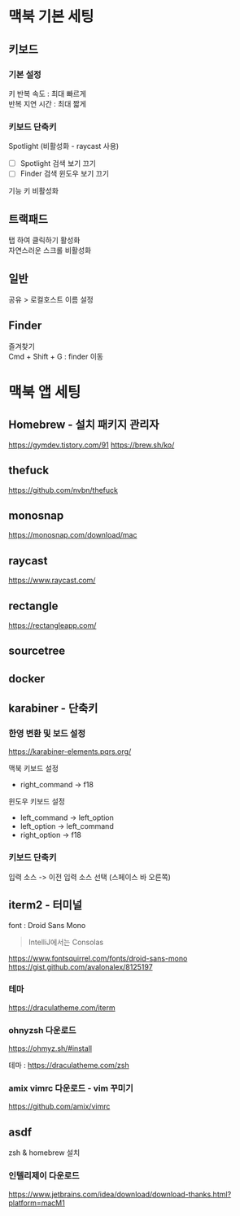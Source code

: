 # 맥북 기본 세팅 

## 키보드

### 기본 설정 

키 반복 속도 : 최대 빠르게 \
반복 지연 시간 : 최대 짧게

### 키보드 단축키 

Spotlight (비활성화 - raycast 사용)
  - [ ] Spotlight 검색 보기 끄기 
  - [ ] Finder 검색 윈도우 보기 끄기 

기능 키 비활성화

## 트랙패드

탭 하여 클릭하기 활성화 \
자연스러운 스크롤 비활성화

## 일반  

공유 > 로컬호스트 이름 설정

## Finder 

즐겨찾기 \
Cmd + Shift + G : finder 이동 

# 맥북 앱 세팅 

## Homebrew - 설치 패키지 관리자

https://gymdev.tistory.com/91
https://brew.sh/ko/

## thefuck

https://github.com/nvbn/thefuck

## monosnap

https://monosnap.com/download/mac

## raycast 

https://www.raycast.com/

## rectangle

https://rectangleapp.com/

## sourcetree

## docker 

## karabiner - 단축키

### 한영 변환 및 보드 설정  

https://karabiner-elements.pqrs.org/

맥북 키보드 설정
+ right_command -> f18

윈도우 키보드 설정
+ left_command -> left_option
+ left_option -> left_command
+ right_option -> f18

### 키보드 단축키 

입력 소스 -> 이전 입력 소스 선택 (스페이스 바 오른쪽)

## iterm2 - 터미널
font : Droid Sans Mono
> IntelliJ에서는 Consolas

https://www.fontsquirrel.com/fonts/droid-sans-mono
https://gist.github.com/avalonalex/8125197

### 테마 
https://draculatheme.com/iterm

### ohnyzsh 다운로드

https://ohmyz.sh/#install

테마 : https://draculatheme.com/zsh

### amix vimrc 다운로드 - vim 꾸미기 

https://github.com/amix/vimrc

## asdf 

zsh & homebrew 설치 


### 인텔리제이 다운로드 

https://www.jetbrains.com/idea/download/download-thanks.html?platform=macM1


